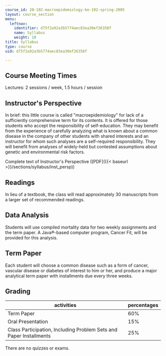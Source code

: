 ```yaml
---
course_id: 20-102-macroepidemiology-be-102-spring-2005
layout: course_section
menu:
  leftnav:
    identifier: d75f2a92a3b5774aec83ea30ef26358f
    name: Syllabus
    weight: 10
title: Syllabus
type: course
uid: d75f2a92a3b5774aec83ea30ef26358f

---
```


Course Meeting Times
--------------------

Lectures: 2 sessions / week, 1.5 hours / session

Instructor's Perspective
------------------------

In brief: this little course is called "macroepidemiology" for lack of a sufficiently comprehensive term for its contents. It is offered for those students who accept the responsibility of self-education. They may benefit from the experience of carefully analyzing what is known about a common disease in the company of other students with shared interests and an instructor for whom such analyses are a self-required responsibility. They will benefit from analyses of widely-held but contested assumptions about genetic and environmental risk factors.

Complete text of Instructor's Perspective ([PDF]({{< baseurl >}}/sections/syllabus/inst_persp))

Readings
--------

In lieu of a textbook, the class will read approximately 30 manuscripts from a larger set of recommended readings.

Data Analysis
-------------

Students will use compiled mortality data for two weekly assignments and the term paper. A Java®-based computer program, Cancer Fit, will be provided for this analysis.

Term Paper
----------

Each student will choose a common disease such as a form of cancer, vascular disease or diabetes of interest to him or her, and produce a major analytical term paper with installments due every three weeks.

Grading
-------

| activities | percentages |
| --- | --- |
| Term Paper | 60% |
| Oral Presentation | 15% |
| Class Participation, Including Problem Sets and Paper Installments | 25% 

There are no quizzes or exams.